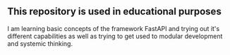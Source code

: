 ## This repository is used in educational purposes

I am learning basic concepts of the framework FastAPI and trying out it's different capabilities as well as trying to get used to modular development and systemic thinking.
